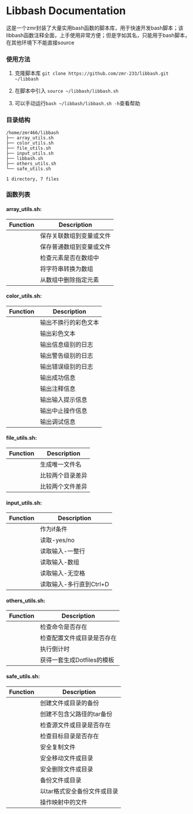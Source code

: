 # Libbash Documentation

这是一个zmr封装了大量实用bash函数的脚本库，用于快速开发bash脚本；该libbash函数注释全面，上手使用非常方便；但是字如其名，只能用于bash脚本，在其他环境下不能直接source

### 使用方法

1. 克隆脚本库 `git clone https://github.com/zmr-233/libbash.git ~/libbash`

2. 在脚本中引入 `source ~/libbash/libbash.sh`

3. 可以手动运行`bash ~/libbash/libbash.sh -h`查看帮助

### 目录结构

```
/home/zmr466/libbash
├── array_utils.sh
├── color_utils.sh
├── file_utils.sh
├── input_utils.sh
├── libbash.sh
├── others_utils.sh
└── safe_utils.sh

1 directory, 7 files
```

### 函数列表

#### array_utils.sh:
| Function | Description |
|----------|-------------|
|  | 保存关联数组到变量或文件 |
|  | 保存普通数组到变量或文件 |
|  | 检查元素是否在数组中 |
|  | 将字符串转换为数组 |
|  | 从数组中删除指定元素 |

#### color_utils.sh:
| Function | Description |
|----------|-------------|
|  | 输出不换行的彩色文本 |
|  | 输出彩色文本 |
|  | 输出信息级别的日志 |
|  | 输出警告级别的日志 |
|  | 输出错误级别的日志 |
|  | 输出成功信息 |
|  | 输出注释信息 |
|  | 输出输入提示信息 |
|  | 输出中止操作信息 |
|  | 输出调试信息 |

#### file_utils.sh:
| Function | Description |
|----------|-------------|
|  | 生成唯一文件名 |
|  | 比较两个目录差异 |
|  | 比较两个文件差异 |

#### input_utils.sh:
| Function | Description |
|----------|-------------|
|  | 作为if条件 |
|  | 读取-yes/no |
|  | 读取输入-一整行 |
|  | 读取输入-数组 |
|  | 读取输入-无空格 |
|  | 读取输入-多行直到Ctrl+D |

#### others_utils.sh:
| Function | Description |
|----------|-------------|
|  | 检查命令是否存在 |
|  | 检查配置文件或目录是否存在 |
|  | 执行倒计时 |
|  | 获得一套生成Dotfiles的模板 |

#### safe_utils.sh:
| Function | Description |
|----------|-------------|
|  | 创建文件或目录的备份 |
|  | 创建不包含父路径的tar备份 |
|  | 检查源文件或目录是否存在 |
|  | 检查目标目录是否存在 |
|  | 安全复制文件 |
|  | 安全移动文件或目录 |
|  | 安全删除文件或目录 |
|  | 备份文件或目录 |
|  | 以tar格式安全备份文件或目录 |
|  | 操作映射中的文件 |


